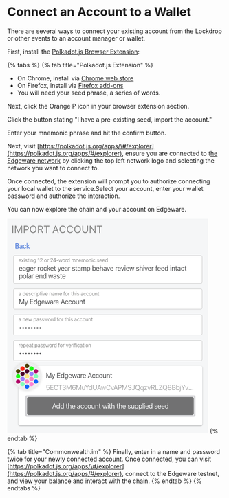 # Connect an Account to a Wallet

There are several ways to connect your existing account from the Lockdrop or other events to an account manager or wallet.

First, install the [Polkadot.js Browser Extension](https://github.com/polkadot-js/extension):

{% tabs %}
{% tab title="Polkadot.js Extension" %}
* On Chrome, install via [Chrome web store](https://chrome.google.com/webstore/detail/polkadot%7Bjs%7D-extension/mopnmbcafieddcagagdcbnhejhlodfdd)
* On Firefox, install via [Firefox add-ons](https://addons.mozilla.org/en-US/firefox/addon/polkadot-js-extension/) 
* You will need your seed phrase, a series of words.

Next, click the Orange P icon in your browser extension section.

Click the button stating "I have a pre-existing seed, import the account."

Enter your mnemonic phrase and hit the confirm button.

Next, visit [https://polkadot.js.org/apps/\#/explorer](https://polkadot.js.org/apps/#/explorer), ensure you are connected to t[he Edgeware network](https://github.com/hicommonwealth/edgeware-documentation/tree/17538a7582222618c79acf5151bd55ec9f372e91/docs/quickstart/networks.md) by clicking the top left network logo and selecting the network you want to connect to.

Once connected, the extension will prompt you to authorize connecting your local wallet to the service.Select your account, enter your wallet password and authorize the interaction.

You can now explore the chain and your account on Edgeware.

![](../.gitbook/assets/screen-shot-2020-02-10-at-3.03.43-am%20%281%29.png)
{% endtab %}

{% tab title="Commonwealth.im" %}
Finally, enter in a name and password twice for your newly connected account. Once connected, you can visit [https://polkadot.js.org/apps/\#/explorer](https://polkadot.js.org/apps/#/explorer), connect to the Edgeware testnet, and view your balance and interact with the chain.
{% endtab %}
{% endtabs %}

